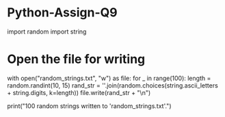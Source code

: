 # Python-Assign-Q9
import random
import string

# Open the file for writing
with open("random_strings.txt", "w") as file:
    for _ in range(100):
        length = random.randint(10, 15)
        rand_str = ''.join(random.choices(string.ascii_letters + string.digits, k=length))
        file.write(rand_str + "\n")

print("100 random strings written to 'random_strings.txt'.")

